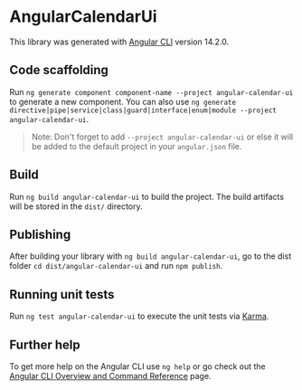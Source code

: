 # AngularCalendarUi

This library was generated with [Angular CLI](https://github.com/angular/angular-cli) version 14.2.0.

## Code scaffolding

Run `ng generate component component-name --project angular-calendar-ui` to generate a new component. You can also use `ng generate directive|pipe|service|class|guard|interface|enum|module --project angular-calendar-ui`.
> Note: Don't forget to add `--project angular-calendar-ui` or else it will be added to the default project in your `angular.json` file. 

## Build

Run `ng build angular-calendar-ui` to build the project. The build artifacts will be stored in the `dist/` directory.

## Publishing

After building your library with `ng build angular-calendar-ui`, go to the dist folder `cd dist/angular-calendar-ui` and run `npm publish`.

## Running unit tests

Run `ng test angular-calendar-ui` to execute the unit tests via [Karma](https://karma-runner.github.io).

## Further help

To get more help on the Angular CLI use `ng help` or go check out the [Angular CLI Overview and Command Reference](https://angular.io/cli) page.
